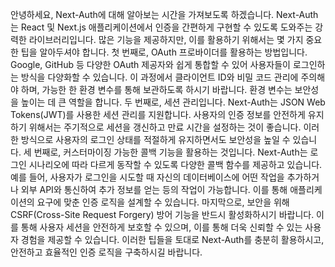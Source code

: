 <p>안녕하세요, Next-Auth에 대해 알아보는 시간을 가져보도록 하겠습니다. Next-Auth는 React 및 Next.js 애플리케이션에서 인증을 간편하게 구현할 수 있도록 도와주는 강력한 라이브러리입니다. 많은 기능을 제공하지만, 이를 활용하기 위해서는 몇 가지 중요한 팁을 알아두셔야 합니다. 첫 번째로, OAuth 프로바이더를 활용하는 방법입니다. Google, GitHub 등 다양한 OAuth 제공자와 쉽게 통합할 수 있어 사용자들이 로그인하는 방식을 다양화할 수 있습니다. 이 과정에서 클라이언트 ID와 비밀 코드 관리에 주의해야 하며, 가능한 한 환경 변수를 통해 보관하도록 하시기 바랍니다. 환경 변수는 보안성을 높이는 데 큰 역할을 합니다. 두 번째로, 세션 관리입니다. Next-Auth는 JSON Web Tokens(JWT)를 사용한 세션 관리를 지원합니다. 사용자의 인증 정보를 안전하게 유지하기 위해서는 주기적으로 세션을 갱신하고 만료 시간을 설정하는 것이 좋습니다. 이러한 방식으로 사용자의 로그인 상태를 적절하게 유지하면서도 보안성을 높일 수 있습니다. 세 번째로, 커스터마이징 가능한 콜백 기능을 활용하는 것입니다. Next-Auth는 로그인 시나리오에 따라 다르게 동작할 수 있도록 다양한 콜백 함수를 제공하고 있습니다. 예를 들어, 사용자가 로그인을 시도할 때 자신의 데이터베이스에 어떤 작업을 추가하거나 외부 API와 통신하여 추가 정보를 얻는 등의 작업이 가능합니다. 이를 통해 애플리케이션의 요구에 맞춘 인증 로직을 설계할 수 있습니다. 마지막으로, 보안을 위해 CSRF(Cross-Site Request Forgery) 방어 기능을 반드시 활성화하시기 바랍니다. 이를 통해 사용자 세션을 안전하게 보호할 수 있으며, 이를 통해 더욱 신뢰할 수 있는 사용자 경험을 제공할 수 있습니다. 이러한 팁들을 토대로 Next-Auth를 충분히 활용하시고, 안전하고 효율적인 인증 로직을 구축하시길 바랍니다.</p>